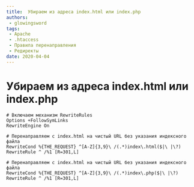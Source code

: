```yaml
---
title:  Убираем из адреса index.html или index.php
authors: 
 - glowingsword
tags:
 - Apache
 - .htaccess
 - Правила перенаправления
 - Редиректы
date: 2020-04-04
---
```

# Убираем из адреса index.html или index.php

``` apacheconf
# Включаем механизм RewriteRules 
Options +FollowSymLinks
RewriteEngine On
```

``` apacheconf
# Перенаправляем с index.html на чистый URL без указания индексного файла
RewriteCond %{THE_REQUEST} ^[A-Z]{3,9}\ /(.*)index\.html($|\ |\?)
RewriteRule ^ /%1 [R=301,L]
```

``` apacheconf
# Перенаправляем с index.html на чистый URL без указания индексного файла
RewriteCond %{THE_REQUEST} ^[A-Z]{3,9}\ /(.*)index\.php($|\ |\?)
RewriteRule ^ /%1 [R=301,L]
```